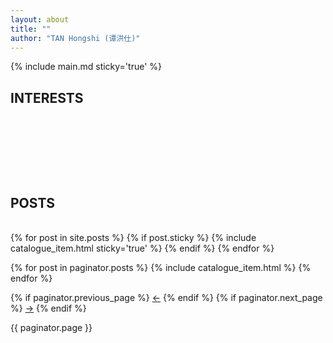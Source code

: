 ```yaml
---
layout: about
title: ""
author: "TAN Hongshi (谭洪仕)"
---
```


{% include main.md sticky='true' %}

<link rel="stylesheet" href="https://use.fontawesome.com/releases/v5.15.4/css/all.css">
<link rel="stylesheet" href="https://use.fontawesome.com/releases/v5.15.4/css/v4-shims.css">
<h2 class="tags-item-label">INTERESTS</h2>
<br>
<br>

&thinsp; &thinsp; &thinsp;
<i class="fas fa-guitar" aria-hidden="true" style="font-size:36px"></i>
&thinsp; &thinsp; &thinsp;
<i class="fa fa-bicycle" aria-hidden="true" style="font-size:36px"></i>
&thinsp; &thinsp; &thinsp;
<i class="fas fa-cat" aria-hidden="true" style="font-size:36px"></i>
&thinsp; &thinsp; &thinsp;
<i class="fas fa-atom" aria-hidden="true" style="font-size:36px"></i>


<br>

<h2 class="tags-item-label">POSTS</h2>

<br>

<div class="catalogue">
  {% for post in site.posts %}
    {% if post.sticky %}
      {% include catalogue_item.html sticky='true' %}
    {% endif %}
  {% endfor %}

  {% for post in paginator.posts %}
    {% include catalogue_item.html %}
  {% endfor %}
</div>

<div class="pagination">
  {% if paginator.previous_page %}
    <a href="{{ paginator.previous_page_path | prepend: site.baseurl }}" class="left arrow">&#8592;</a>
  {% endif %}
  {% if paginator.next_page %}
    <a href="{{ paginator.next_page_path | prepend: site.baseurl }}" class="right arrow">&#8594;</a>
  {% endif %}

  <span>{{ paginator.page }}</span>
</div>


